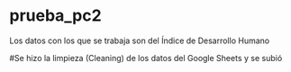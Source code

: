 # prueba_pc2
Los datos con los que se trabaja son del Índice de Desarrollo Humano

#Se hizo la limpieza (Cleaning) de los datos del Google Sheets y se subió
